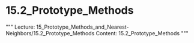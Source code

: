 # 15.2_Prototype_Methods
"""
Lecture: 15_Prototype_Methods_and_Nearest-Neighbors/15.2_Prototype_Methods
Content: 15.2_Prototype_Methods
"""
